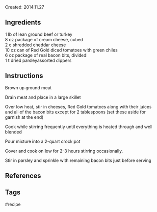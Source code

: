 Created: 2014.11.27

## Ingredients  
1 lb of lean ground beef or turkey  
8 oz package of cream cheese, cubed  
2 c shredded cheddar cheese  
10 oz can of Red Gold diced tomatoes with green chiles  
6 oz package of real bacon bits, divided  
1 t dried parsleyassorted dippers  
  
## Instructions  
Brown up ground meat  
  
Drain meat and place in a large skillet  
  
Over low heat, stir in cheeses, Red Gold tomatoes along with their juices and all of the bacon bits except for 2 tablespoons (set these aside for garnish at the end)  
  
Cook while stirring frequently until everything is heated through and well blended  
  
Pour mixture into a 2-quart crock pot  
  
Cover and cook on low for 2-3 hours stirring occasionally.  
  
Stir in parsley and sprinkle with remaining bacon bits just before serving

## References

## Tags
#recipe 